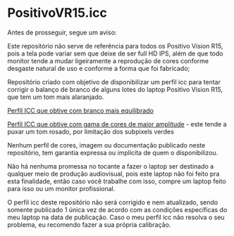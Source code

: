 # PositivoVR15.icc
Antes de prosseguir, segue um aviso:

Este repositório não serve de referência para todos os Positivo Vision R15, pois a tela pode variar sem que deixe de ser full HD IPS, além de que todo monitor tende a mudar ligeiramente a reprodução de cores conforme desgaste natural de uso e conforme a forma que foi fabricado;

Repositório criado com objetivo de disponibilizar um perfil icc para tentar corrigir o balanço de branco de alguns lotes do laptop Positivo Vision R15, que tem um tom mais alaranjado.

[Perfil ICC que obtive com branco mais equilibrado](https://github.com/fernandoisnaldo/Perfil-icc-rds220/blob/main/rds220-1.icc)

[Perfil ICC que obtive com gama de cores de maior amplitude](https://github.com/fernandoisnaldo/Perfil-icc-rds220/blob/main/rds220-2.icc) - este tende a puxar um tom rosado, por limitação dos subpixels verdes

Nenhum perfil de cores, imagem ou documentação publicado neste repositório, tem garantia expressa ou implícita de quem o disponibilizou.

Não há nenhuma promessa no tocante a fazer o laptop ser destinado a qualquer meio de produção audiovisual, pois este laptop não foi feito pra esta finalidade, então caso você trabalhe com isso, compre um laptop feito para isso ou um monitor profissional.

O perfil icc deste repositório não será corrigido e nem atualizado, sendo somente publicado 1 única vez de acordo com as condições específicas do meu laptop na data de publicação. Caso o meu perfil icc não resolva o seu problema, eu recomendo fazer a sua própria calibração.
